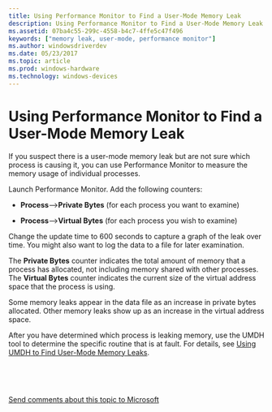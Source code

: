 ```yaml
---
title: Using Performance Monitor to Find a User-Mode Memory Leak
description: Using Performance Monitor to Find a User-Mode Memory Leak
ms.assetid: 07ba4c55-299c-4558-b4c7-4ffe5c47f496
keywords: ["memory leak, user-mode, performance monitor"]
ms.author: windowsdriverdev
ms.date: 05/23/2017
ms.topic: article
ms.prod: windows-hardware
ms.technology: windows-devices
---
```


# Using Performance Monitor to Find a User-Mode Memory Leak


If you suspect there is a user-mode memory leak but are not sure which process is causing it, you can use Performance Monitor to measure the memory usage of individual processes.

Launch Performance Monitor. Add the following counters:

-   **Process**--&gt;**Private Bytes** (for each process you want to examine)

-   **Process**--&gt;**Virtual Bytes** (for each process you wish to examine)

Change the update time to 600 seconds to capture a graph of the leak over time. You might also want to log the data to a file for later examination.

The **Private Bytes** counter indicates the total amount of memory that a process has allocated, not including memory shared with other processes. The **Virtual Bytes** counter indicates the current size of the virtual address space that the process is using.

Some memory leaks appear in the data file as an increase in private bytes allocated. Other memory leaks show up as an increase in the virtual address space.

After you have determined which process is leaking memory, use the UMDH tool to determine the specific routine that is at fault. For details, see [Using UMDH to Find User-Mode Memory Leaks](using-umdh-to-find-a-user-mode-memory-leak.md).

 

 

[Send comments about this topic to Microsoft](mailto:wsddocfb@microsoft.com?subject=Documentation%20feedback%20[debugger\debugger]:%20Using%20Performance%20Monitor%20to%20Find%20a%20User-Mode%20Memory%20Leak%20%20RELEASE:%20%285/15/2017%29&body=%0A%0APRIVACY%20STATEMENT%0A%0AWe%20use%20your%20feedback%20to%20improve%20the%20documentation.%20We%20don't%20use%20your%20email%20address%20for%20any%20other%20purpose,%20and%20we'll%20remove%20your%20email%20address%20from%20our%20system%20after%20the%20issue%20that%20you're%20reporting%20is%20fixed.%20While%20we're%20working%20to%20fix%20this%20issue,%20we%20might%20send%20you%20an%20email%20message%20to%20ask%20for%20more%20info.%20Later,%20we%20might%20also%20send%20you%20an%20email%20message%20to%20let%20you%20know%20that%20we've%20addressed%20your%20feedback.%0A%0AFor%20more%20info%20about%20Microsoft's%20privacy%20policy,%20see%20http://privacy.microsoft.com/default.aspx. "Send comments about this topic to Microsoft")




